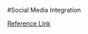 #Social Media Integration

[Reference Link](http://deepakrip007.wordpress.com/2013/11/01/twitter-and-linkedin-integration-using-devise-and-omniauth-in-rails-app/)